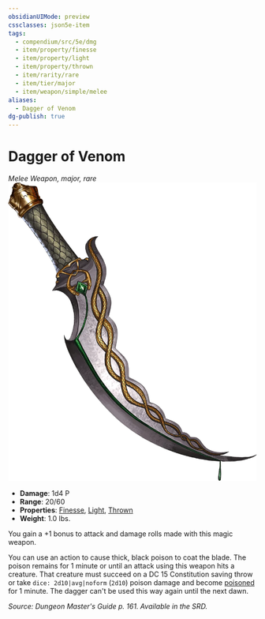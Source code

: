 ```yaml
---
obsidianUIMode: preview
cssclasses: json5e-item
tags:
  - compendium/src/5e/dmg
  - item/property/finesse
  - item/property/light
  - item/property/thrown
  - item/rarity/rare
  - item/tier/major
  - item/weapon/simple/melee
aliases:
  - Dagger of Venom
dg-publish: true
---
```

# Dagger of Venom
*Melee Weapon, major, rare*  
![](https://raw.githubusercontent.com/5etools-mirror-2/5etools-img/main/items/DMG/Dagger%20of%20Venom.webp#right)  

- **Damage**: 1d4 P
- **Range**: 20/60
- **Properties**: [Finesse](/3-Mechanics/CLI/rules/item-properties.md#Finesse), [Light](/3-Mechanics/CLI/rules/item-properties.md#Light), [Thrown](/3-Mechanics/CLI/rules/item-properties.md#Thrown)
- **Weight**: 1.0 lbs.

You gain a +1 bonus to attack and damage rolls made with this magic weapon.

You can use an action to cause thick, black poison to coat the blade. The poison remains for 1 minute or until an attack using this weapon hits a creature. That creature must succeed on a DC 15 Constitution saving throw or take `dice: 2d10|avg|noform` (`2d10`) poison damage and become [poisoned](/3-Mechanics/CLI/rules/conditions.md#poisoned) for 1 minute. The dagger can't be used this way again until the next dawn.

*Source: Dungeon Master's Guide p. 161. Available in the SRD.*